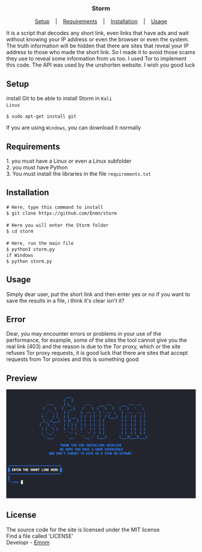 <h3 style="" align="center">Storm</h3>
<p align="center">
  <a href="#setup">Setup</a>
  &nbsp;&nbsp;&nbsp;|&nbsp;&nbsp;&nbsp;
  <a href="#requirements">Requirements</a>
  &nbsp;&nbsp;&nbsp;|&nbsp;&nbsp;&nbsp;
  <a href="#installation">Installation</a>
  &nbsp;&nbsp;&nbsp;|&nbsp;&nbsp;&nbsp;
  <a href="#usage">Usage</a>
</p>
<p>It is a script that decodes any short link, even links that have ads and wait without knowing your IP address or even the browser or even the system. The truth information will be hidden that there are sites that reveal your IP address to those who made the short link. So I made it to avoid those scams they use to reveal some information from us too. I used Tor to implement this code. The API was used by the unshorten website. I wish you good luck
</p>

## Setup
install Git to be able to install Storm in
<code>Kali Linux</code>
```console
$ sudo apt-get install git
```
If you are using <code>Windows</code>, you can download it normally
## Requirements
<p>1. you must have a Linux or even a Linux subfolder<br>2. you must have Python<br>3. You must install the libraries in the file <code>requirements.txt</code></p>

## Installation
```console
# Here, type this command to install
$ git clone https://github.com/Enmn/storm

# Here you will enter the Storm folder
$ cd storm

# Here, run the main file
$ python3 storm.py
if Windows
$ python storm.py
```
## Usage
Simply dear user, put the short link and then enter yes or no if you want to save the results in a file, i think it's clear isn't it?

## Error
Dear, you may encounter errors or problems in your use of the performance, for example, some of the sites the tool cannot give you the real link (403) and the reason is due to the Tor proxy, which or the site refuses Tor proxy requests, it is good luck that there are sites that accept requests from Tor proxies and this is something good

## Preview
<img src="./assets/preview.png" alt="Interface">

## License
The source code for the site is licensed under the MIT license<br/>
Find a file called 'LICENSE'<br/>
Developr - [Emnm](https://github.com/Enmn)
